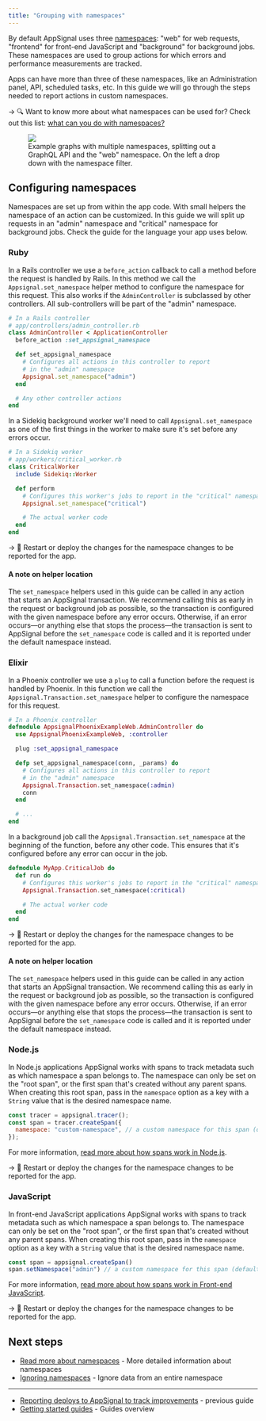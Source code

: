 ```yaml
---
title: "Grouping with namespaces"
---
```


By default AppSignal uses three [namespaces]: "web" for web requests, "frontend" for front-end JavaScript and "background" for background jobs. These namespaces are used to group actions for which errors and performance measurements are tracked.

Apps can have more than three of these namespaces, like an Administration panel, API, scheduled tasks, etc. In this guide we will go through the steps needed to report actions in custom namespaces.

-> 🔍 Want to know more about what namespaces can be used for? Check out this list: [what can you do with namespaces?](/application/namespaces.html#what-can-you-do-with-namespaces)

<figure>
  <img src="/assets/images/screenshots/app_graphs_namespaces.png">
  <figcaption>Example graphs with multiple namespaces, splitting out a GraphQL API and the "web" namespace. On the left a drop down with the namespace filter.</figcaption>
</figure>

## Configuring namespaces

Namespaces are set up from within the app code. With small helpers the namespace of an action can be customized. In this guide we will split up requests in an "admin" namespace and "critical" namespace for background jobs. Check the guide for the language your app uses below.

### Ruby

In a Rails controller we use a `before_action` callback to call a method before the request is handled by Rails. In this method we call the `Appsignal.set_namespace` helper method to configure the namespace for this request. This also works if the `AdminController` is subclassed by other controllers. All sub-controllers will be part of the "admin" namespace.

```ruby
# In a Rails controller
# app/controllers/admin_controller.rb
class AdminController < ApplicationController
  before_action :set_appsignal_namespace

  def set_appsignal_namespace
    # Configures all actions in this controller to report
    # in the "admin" namespace
    Appsignal.set_namespace("admin")
  end

  # Any other controller actions
end
```

In a Sidekiq background worker we'll need to call `Appsignal.set_namespace` as one of the first things in the worker to make sure it's set before any errors occur.

```ruby
# In a Sidekiq worker
# app/workers/critical_worker.rb
class CriticalWorker
  include Sidekiq::Worker

  def perform
    # Configures this worker's jobs to report in the "critical" namespace
    Appsignal.set_namespace("critical")

    # The actual worker code
  end
end
```

-> 🔁 Restart or deploy the changes for the namespace changes to be reported for the app.

#### A note on helper location

The `set_namespace` helpers used in this guide can be called in any action that starts an AppSignal transaction. We recommend calling this as early in the request or background job as possible, so the transaction is configured with the given namespace before any error occurs. Otherwise, if an error occurs—or anything else that stops the process—the transaction is sent to AppSignal before the `set_namespace` code is called and it is reported under the default namespace instead.

### Elixir

In a Phoenix controller we use a `plug` to call a function before the request is handled by Phoenix. In this function we call the `Appsignal.Transaction.set_namespace` helper to configure the namespace for this request.

```elixir
# In a Phoenix controller
defmodule AppsignalPhoenixExampleWeb.AdminController do
  use AppsignalPhoenixExampleWeb, :controller

  plug :set_appsignal_namespace

  defp set_appsignal_namespace(conn, _params) do
    # Configures all actions in this controller to report
    # in the "admin" namespace
    Appsignal.Transaction.set_namespace(:admin)
    conn
  end

  # ...
end
```

In a background job call the `Appsignal.Transaction.set_namespace` at the beginning of the function, before any other code. This ensures that it's configured before any error can occur in the job.

```elixir
defmodule MyApp.CriticalJob do
  def run do
    # Configures this worker's jobs to report in the "critical" namespace
    Appsignal.Transaction.set_namespace(:critical)

    # The actual worker code
  end
end
```

-> 🔁 Restart or deploy the changes for the namespace changes to be reported for the app.

#### A note on helper location

The `set_namespace` helpers used in this guide can be called in any action that starts an AppSignal transaction. We recommend calling this as early in the request or background job as possible, so the transaction is configured with the given namespace before any error occurs. Otherwise, if an error occurs—or anything else that stops the process—the transaction is sent to AppSignal before the `set_namespace` code is called and it is reported under the default namespace instead.

### Node.js

In Node.js applications AppSignal works with spans to track metadata such as which namespace a span belongs to. The namespace can only be set on the "root span", or the first span that's created without any parent spans. When creating this root span, pass in the `namespace` option as a key with a `String` value that is the desired namespace name.

```js
const tracer = appsignal.tracer();
const span = tracer.createSpan({
  namespace: "custom-namespace", // a custom namespace for this span (defaults to `web`)
});
```

For more information, [read more about how spans work in Node.js](/nodejs/tracing/tracer.html).

-> 🔁 Restart or deploy the changes for the namespace changes to be reported for the app.

### JavaScript

In front-end JavaScript applications AppSignal works with spans to track metadata such as which namespace a span belongs to. The namespace can only be set on the "root span", or the first span that's created without any parent spans. When creating this root span, pass in the `namespace` option as a key with a `String` value that is the desired namespace name.

```js
const span = appsignal.createSpan()
span.setNamespace("admin") // a custom namespace for this span (defaults to `frontend`)
```

For more information, [read more about how spans work in Front-end JavaScript](front-end/span.html).

-> 🔁 Restart or deploy the changes for the namespace changes to be reported for the app.

## Next steps

- [Read more about namespaces][namespaces] - More detailed information about namespaces
- [Ignoring namespaces][ignoring namespaces] - Ignore data from an entire namespace

---

- [Reporting deploys to AppSignal to track improvements](/guides/deploy-markers.html) - previous guide
- [Getting started guides](/guides/) - Guides overview

[namespaces]: /application/namespaces.html
[ignoring namespaces]: /application/namespaces.html#ignoring-namespaces
